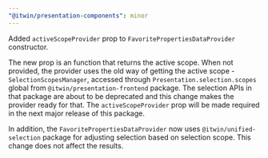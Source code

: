 ```yaml
---
"@itwin/presentation-components": minor
---
```


Added `activeScopeProvider` prop to `FavoritePropertiesDataProvider` constructor.

The new prop is an function that returns the active scope. When not provided, the provider uses the old way of getting the active scope - `SelectionScopesManager`, accessed through `Presentation.selection.scopes` global from `@itwin/presentation-frontend` package. The selection APIs in that package are about to be deprecated and this change makes the provider ready for that. The `activeScopeProvider` prop will be made required in the next major release of this package.

In addition, the `FavoritePropertiesDataProvider` now uses `@itwin/unified-selection` package for adjusting selection based on selection scope. This change does not affect the results.

